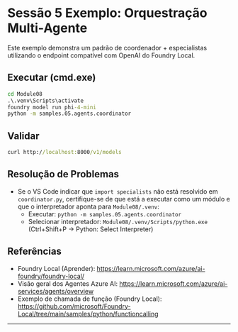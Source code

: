 <!--
CO_OP_TRANSLATOR_METADATA:
{
  "original_hash": "4f786f5ea706270620f8e5dfb088e0c0",
  "translation_date": "2025-09-22T12:57:53+00:00",
  "source_file": "Module08/samples/05/README.md",
  "language_code": "pt"
}
-->
# Sessão 5 Exemplo: Orquestração Multi-Agente

Este exemplo demonstra um padrão de coordenador + especialistas utilizando o endpoint compatível com OpenAI do Foundry Local.

## Executar (cmd.exe)
```cmd
cd Module08
.\.venv\Scripts\activate
foundry model run phi-4-mini
python -m samples.05.agents.coordinator
```

## Validar
```cmd
curl http://localhost:8000/v1/models
```

## Resolução de Problemas
- Se o VS Code indicar que `import specialists` não está resolvido em `coordinator.py`, certifique-se de que está a executar como um módulo e que o interpretador aponta para `Module08/.venv`:
	- Executar: `python -m samples.05.agents.coordinator`
	- Selecionar interpretador: `Module08/.venv/Scripts/python.exe` (Ctrl+Shift+P → Python: Select Interpreter)

## Referências
- Foundry Local (Aprender): https://learn.microsoft.com/azure/ai-foundry/foundry-local/
- Visão geral dos Agentes Azure AI: https://learn.microsoft.com/azure/ai-services/agents/overview
- Exemplo de chamada de função (Foundry Local): https://github.com/microsoft/Foundry-Local/tree/main/samples/python/functioncalling

---

